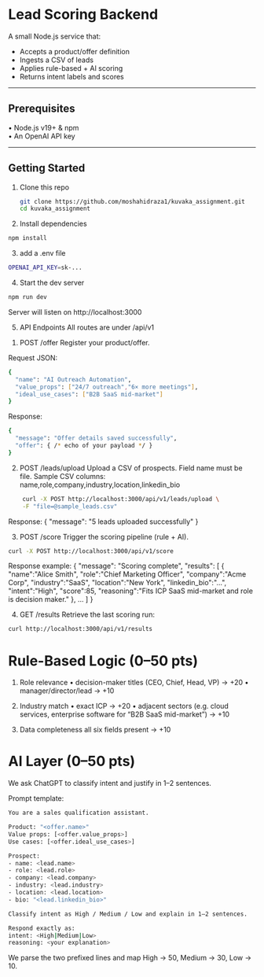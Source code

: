 # Lead Scoring Backend

A small Node.js service that:
- Accepts a product/offer definition  
- Ingests a CSV of leads  
- Applies rule-based + AI scoring  
- Returns intent labels and scores

---

## Prerequisites

• Node.js v19+ & npm  
• An OpenAI API key 

---

## Getting Started

1. Clone this repo  
   ```bash
   git clone https://github.com/moshahidraza1/kuvaka_assignment.git
   cd kuvaka_assignment

2. Install dependencies
```bash
npm install
```

3. add a .env file
```bash
OPENAI_API_KEY=sk-...
```
4. Start the dev server
```bash
npm run dev
```
Server will listen on http://localhost:3000

5. API Endpoints
All routes are under /api/v1

1) POST /offer
Register your product/offer.

Request JSON:
```bash
{
  "name": "AI Outreach Automation",
  "value_props": ["24/7 outreach","6× more meetings"],
  "ideal_use_cases": ["B2B SaaS mid-market"]
}
```
Response:
```bash
{
  "message": "Offer details saved successfully",
  "offer": { /* echo of your payload */ }
}
```

2) POST /leads/upload
Upload a CSV of prospects. Field name must be file.
Sample CSV columns:
name,role,company,industry,location,linkedin_bio
```bash
    curl -X POST http://localhost:3000/api/v1/leads/upload \
    -F "file=@sample_leads.csv"
  ```

Response:
{ "message": "5 leads uploaded successfully" }

3) POST /score
Trigger the scoring pipeline (rule + AI).
```bash
curl -X POST http://localhost:3000/api/v1/score
```
Response example:
{
  "message": "Scoring complete",
  "results": [
    {
      "name":"Alice Smith",
      "role":"Chief Marketing Officer",
      "company":"Acme Corp",
      "industry":"SaaS",
      "location":"New York",
      "linkedin_bio":"…",
      "intent":"High",
      "score":85,
      "reasoning":"Fits ICP SaaS mid-market and role is decision maker."
    },
    …
  ]
}

4) GET /results
Retrieve the last scoring run:
```bash
curl http://localhost:3000/api/v1/results
```
# Rule-Based Logic (0–50 pts)

1. Role relevance
• decision-maker titles (CEO, Chief, Head, VP) → +20
• manager/director/lead → +10

2. Industry match
• exact ICP → +20
• adjacent sectors (e.g. cloud services, enterprise software for “B2B SaaS mid-market”) → +10

3. Data completeness
all six fields present → +10

# AI Layer (0–50 pts)
We ask ChatGPT to classify intent and justify in 1–2 sentences.

Prompt template:
```bash
You are a sales qualification assistant.

Product: "<offer.name>"
Value props: [<offer.value_props>]
Use cases: [<offer.ideal_use_cases>]

Prospect:
- name: <lead.name>
- role: <lead.role>
- company: <lead.company>
- industry: <lead.industry>
- location: <lead.location>
- bio: "<lead.linkedin_bio>"

Classify intent as High / Medium / Low and explain in 1–2 sentences.

Respond exactly as:
intent: <High|Medium|Low>
reasoning: <your explanation>
```
We parse the two prefixed lines and map High → 50, Medium → 30, Low → 10.
